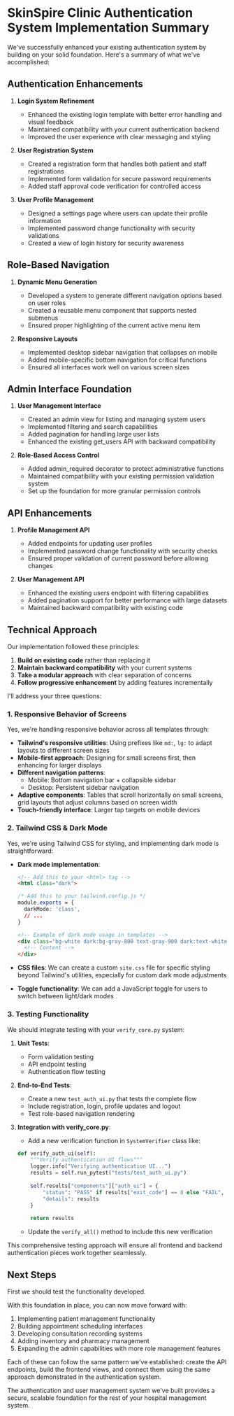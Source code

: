 # SkinSpire Clinic Authentication System Implementation Summary

We've successfully enhanced your existing authentication system by building on your solid foundation. Here's a summary of what we've accomplished:

## Authentication Enhancements

1. **Login System Refinement**
   - Enhanced the existing login template with better error handling and visual feedback
   - Maintained compatibility with your current authentication backend
   - Improved the user experience with clear messaging and styling

2. **User Registration System**
   - Created a registration form that handles both patient and staff registrations
   - Implemented form validation for secure password requirements
   - Added staff approval code verification for controlled access

3. **User Profile Management**
   - Designed a settings page where users can update their profile information
   - Implemented password change functionality with security validations
   - Created a view of login history for security awareness

## Role-Based Navigation

1. **Dynamic Menu Generation**
   - Developed a system to generate different navigation options based on user roles
   - Created a reusable menu component that supports nested submenus
   - Ensured proper highlighting of the current active menu item

2. **Responsive Layouts**
   - Implemented desktop sidebar navigation that collapses on mobile
   - Added mobile-specific bottom navigation for critical functions
   - Ensured all interfaces work well on various screen sizes

## Admin Interface Foundation

1. **User Management Interface**
   - Created an admin view for listing and managing system users
   - Implemented filtering and search capabilities
   - Added pagination for handling large user lists
   - Enhanced the existing get_users API with backward compatibility

2. **Role-Based Access Control**
   - Added admin_required decorator to protect administrative functions
   - Maintained compatibility with your existing permission validation system
   - Set up the foundation for more granular permission controls

## API Enhancements

1. **Profile Management API**
   - Added endpoints for updating user profiles
   - Implemented password change functionality with security checks
   - Ensured proper validation of current password before allowing changes

2. **User Management API**
   - Enhanced the existing users endpoint with filtering capabilities
   - Added pagination support for better performance with large datasets
   - Maintained backward compatibility with existing code

## Technical Approach

Our implementation followed these principles:

1. **Build on existing code** rather than replacing it
2. **Maintain backward compatibility** with your current systems
3. **Take a modular approach** with clear separation of concerns
4. **Follow progressive enhancement** by adding features incrementally

I'll address your three questions:

### 1. Responsive Behavior of Screens

Yes, we're handling responsive behavior across all templates through:

- **Tailwind's responsive utilities**: Using prefixes like `md:`, `lg:` to adapt layouts to different screen sizes
- **Mobile-first approach**: Designing for small screens first, then enhancing for larger displays
- **Different navigation patterns**: 
  - Mobile: Bottom navigation bar + collapsible sidebar
  - Desktop: Persistent sidebar navigation
- **Adaptive components**: Tables that scroll horizontally on small screens, grid layouts that adjust columns based on screen width
- **Touch-friendly interface**: Larger tap targets on mobile devices

### 2. Tailwind CSS & Dark Mode

Yes, we're using Tailwind CSS for styling, and implementing dark mode is straightforward:

- **Dark mode implementation**:
  ```html
  <!-- Add this to your <html> tag -->
  <html class="dark">
  ```
  ```css
  /* Add this to your tailwind.config.js */
  module.exports = {
    darkMode: 'class',
    // ...
  }
  ```
  ```html
  <!-- Example of dark mode usage in templates -->
  <div class="bg-white dark:bg-gray-800 text-gray-900 dark:text-white">
    <!-- Content -->
  </div>
  ```

- **CSS files**: We can create a custom `site.css` file for specific styling beyond Tailwind's utilities, especially for custom dark mode adjustments

- **Toggle functionality**: We can add a JavaScript toggle for users to switch between light/dark modes

### 3. Testing Functionality

We should integrate testing with your `verify_core.py` system:

1. **Unit Tests**:
   - Form validation testing
   - API endpoint testing
   - Authentication flow testing

2. **End-to-End Tests**:
   - Create a new `test_auth_ui.py` that tests the complete flow
   - Include registration, login, profile updates and logout
   - Test role-based navigation rendering

3. **Integration with verify_core.py**:
   - Add a new verification function in `SystemVerifier` class like:
   ```python
   def verify_auth_ui(self):
       """Verify authentication UI flows"""
       logger.info("Verifying authentication UI...")
       results = self.run_pytest("tests/test_auth_ui.py")
       
       self.results["components"]["auth_ui"] = {
           "status": "PASS" if results["exit_code"] == 0 else "FAIL",
           "details": results
       }
       
       return results
   ```
   - Update the `verify_all()` method to include this new verification

This comprehensive testing approach will ensure all frontend and backend authentication pieces work together seamlessly.

## Next Steps

First we should test the functionality developed.

With this foundation in place, you can now move forward with:

1. Implementing patient management functionality
2. Building appointment scheduling interfaces
3. Developing consultation recording systems
4. Adding inventory and pharmacy management
5. Expanding the admin capabilities with more role management features

Each of these can follow the same pattern we've established: create the API endpoints, build the frontend views, and connect them using the same approach demonstrated in the authentication system.

The authentication and user management system we've built provides a secure, scalable foundation for the rest of your hospital management system.
